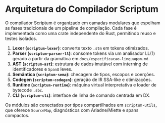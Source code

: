 # Arquitetura do Compilador Scriptum

O compilador Scriptum é organizado em camadas modulares que espelham as fases
tradicionais de um pipeline de compilação. Cada fase é implementada como uma
crate independente do Rust, permitindo reuso e testes isolados.

1. **Lexer (`scriptum-lexer`)**: converte texto `.stm` em tokens otimizados.
2. **Parser (`scriptum-parser-ll`)**: consome tokens via um analisador LL(1)
   gerado a partir da gramática em `docs/especificacao-linguagem.md`.
3. **AST (`scriptum-ast`)**: estrutura de dados imutável com interning de
   identificadores e `Span`s leves.
4. **Semântica (`scriptum-sema`)**: checagem de tipos, escopos e coerções.
5. **Codegen (`scriptum-codegen`)**: geração de IR SSA-like e otimizações.
6. **Runtime (`scriptum-runtime`)**: máquina virtual interpretativa e loader
   de bytecode `.sbc`.
7. **CLI (`scriptum-cli`)**: interface de linha de comando centrada em DX.

Os módulos são conectados por tipos compartilhados em `scriptum-utils`, que
oferece `SourceMap`, diagnósticos com Ariadne/Miette e spans compactos.
